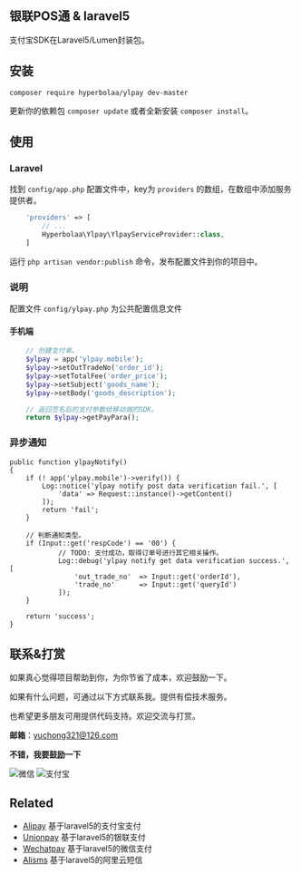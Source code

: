 ## 银联POS通 & laravel5

支付宝SDK在Laravel5/Lumen封装包。

## 安装

```
composer require hyperbolaa/ylpay dev-master
```

更新你的依赖包 ```composer update``` 或者全新安装 ```composer install```。


## 使用

### Laravel
找到 `config/app.php` 配置文件中，key为 `providers` 的数组，在数组中添加服务提供者。

```php
    'providers' => [
        // ...
        Hyperbolaa\Ylpay\YlpayServiceProvider::class,
    ]
```

运行 `php artisan vendor:publish` 命令，发布配置文件到你的项目中。


### 说明
配置文件 `config/ylpay.php` 为公共配置信息文件


#### 手机端

```php
	// 创建支付单。
	$ylpay = app('ylpay.mobile');
	$ylpay->setOutTradeNo('order_id');
	$ylpay->setTotalFee('order_price');
	$ylpay->setSubject('goods_name');
	$ylpay->setBody('goods_description');

	// 返回签名后的支付参数给移动端的SDK。
	return $ylpay->getPayPara();
```

### 异步通知
    public function ylpayNotify()
    {
        if (! app('ylpay.mobile')->verify()) {
            Log::notice('ylpay notify post data verification fail.', [
                'data' => Request::instance()->getContent()
            ]);
            return 'fail';
        }

        // 判断通知类型。
        if (Input::get('respCode') == '00') {
                // TODO: 支付成功，取得订单号进行其它相关操作。
                Log::debug('ylpay notify get data verification success.', [
                    'out_trade_no'  => Input::get('orderId'),
                    'trade_no'      => Input::get('queryId')
                ]);
        }

        return 'success';
    }

## 联系&打赏 ##

如果真心觉得项目帮助到你，为你节省了成本，欢迎鼓励一下。

如果有什么问题，可通过以下方式联系我。提供有偿技术服务。

也希望更多朋友可用提供代码支持。欢迎交流与打赏。

**邮箱**：yuchong321@126.com

**不错，我要鼓励一下**

![微信](http://onzbviqx3.bkt.clouddn.com/hyperbolaa_wechat.JPG?imageView2/2/w/200/h/300)
![支付宝](http://onzbviqx3.bkt.clouddn.com/hyperbolaa_alipay.JPG?imageView2/2/w/220/h/260)


 ## Related
 
 - [Alipay](https://github.com/hyperbolaa/Alipay)   基于laravel5的支付宝支付
 - [Unionpay](https://github.com/hyperbolaa/Unionpay)  基于laravel5的银联支付
 - [Wechatpay](https://github.com/hyperbolaa/Wechatpay)  基于laravel5的微信支付
 - [Alisms](https://github.com/hyperbolaa/Alisms)  基于laravel5的阿里云短信
